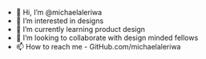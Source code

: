 - 👋 Hi, I’m @michaelaleriwa
- 👀 I’m interested in designs
- 🌱 I’m currently learning product design
- 💞️ I’m looking to collaborate with design minded fellows
- 📫 How to reach me - GitHub.com/michaelaleriwa

<!---
michaelaleriwa/michaelaleriwa is a ✨ special ✨ repository because its `README.md` (this file) appears on your GitHub profile.
You can click the Preview link to take a look at your changes.
--->
